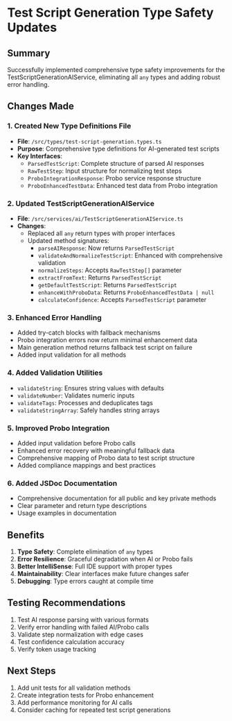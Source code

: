 # Test Script Generation Type Safety Updates

## Summary
Successfully implemented comprehensive type safety improvements for the TestScriptGenerationAIService, eliminating all `any` types and adding robust error handling.

## Changes Made

### 1. Created New Type Definitions File
- **File**: `/src/types/test-script-generation.types.ts`
- **Purpose**: Comprehensive type definitions for AI-generated test scripts
- **Key Interfaces**:
  - `ParsedTestScript`: Complete structure of parsed AI responses
  - `RawTestStep`: Input structure for normalizing test steps
  - `ProboIntegrationResponse`: Probo service response structure
  - `ProboEnhancedTestData`: Enhanced test data from Probo integration

### 2. Updated TestScriptGenerationAIService
- **File**: `/src/services/ai/TestScriptGenerationAIService.ts`
- **Changes**:
  - Replaced all `any` return types with proper interfaces
  - Updated method signatures:
    - `parseAIResponse`: Now returns `ParsedTestScript`
    - `validateAndNormalizeTestScript`: Enhanced with comprehensive validation
    - `normalizeSteps`: Accepts `RawTestStep[]` parameter
    - `extractFromText`: Returns `ParsedTestScript`
    - `getDefaultTestScript`: Returns `ParsedTestScript`
    - `enhanceWithProboData`: Returns `ProboEnhancedTestData | null`
    - `calculateConfidence`: Accepts `ParsedTestScript` parameter

### 3. Enhanced Error Handling
- Added try-catch blocks with fallback mechanisms
- Probo integration errors now return minimal enhancement data
- Main generation method returns fallback test script on failure
- Added input validation for all methods

### 4. Added Validation Utilities
- `validateString`: Ensures string values with defaults
- `validateNumber`: Validates numeric inputs
- `validateTags`: Processes and deduplicates tags
- `validateStringArray`: Safely handles string arrays

### 5. Improved Probo Integration
- Added input validation before Probo calls
- Enhanced error recovery with meaningful fallback data
- Comprehensive mapping of Probo data to test script structure
- Added compliance mappings and best practices

### 6. Added JSDoc Documentation
- Comprehensive documentation for all public and key private methods
- Clear parameter and return type descriptions
- Usage examples in documentation

## Benefits
1. **Type Safety**: Complete elimination of `any` types
2. **Error Resilience**: Graceful degradation when AI or Probo fails
3. **Better IntelliSense**: Full IDE support with proper types
4. **Maintainability**: Clear interfaces make future changes safer
5. **Debugging**: Type errors caught at compile time

## Testing Recommendations
1. Test AI response parsing with various formats
2. Verify error handling with failed AI/Probo calls
3. Validate step normalization with edge cases
4. Test confidence calculation accuracy
5. Verify token usage tracking

## Next Steps
1. Add unit tests for all validation methods
2. Create integration tests for Probo enhancement
3. Add performance monitoring for AI calls
4. Consider caching for repeated test script generations
